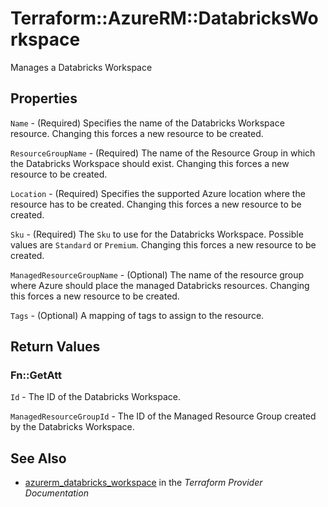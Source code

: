 # Terraform::AzureRM::DatabricksWorkspace

Manages a Databricks Workspace

## Properties

`Name` - (Required) Specifies the name of the Databricks Workspace resource. Changing this forces a new resource to be created.

`ResourceGroupName` - (Required) The name of the Resource Group in which the Databricks Workspace should exist. Changing this forces a new resource to be created.

`Location` - (Required) Specifies the supported Azure location where the resource has to be created. Changing this forces a new resource to be created.

`Sku` - (Required) The `Sku` to use for the Databricks Workspace. Possible values are `Standard` or `Premium`. Changing this forces a new resource to be created.

`ManagedResourceGroupName` - (Optional) The name of the resource group where Azure should place the managed Databricks resources. Changing this forces a new resource to be created.

`Tags` - (Optional) A mapping of tags to assign to the resource.


## Return Values

### Fn::GetAtt

`Id` - The ID of the Databricks Workspace.

`ManagedResourceGroupId` - The ID of the Managed Resource Group created by the Databricks Workspace.

## See Also

* [azurerm_databricks_workspace](https://www.terraform.io/docs/providers/azurerm/r/databricks_workspace.html) in the _Terraform Provider Documentation_